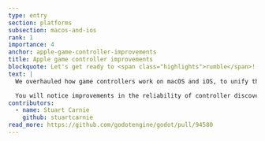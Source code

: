 ```yaml
---
type: entry
section: platforms
subsection: macos-and-ios
rank: 1
importance: 4
anchor: apple-game-controller-improvements
title: Apple game controller improvements
blockquote: Let's get ready to <span class="highlights">rumble</span>!
text: |
  We overhauled how game controllers work on macOS and iOS, to unify the code across those two platforms some more. Plenty of bugs were fixed along the way.

  You will notice improvements in the reliability of controller discovery and manipulating the rumble motors.
contributors:
  - name: Stuart Carnie
    github: stuartcarnie
read_more: https://github.com/godotengine/godot/pull/94580
---
```

